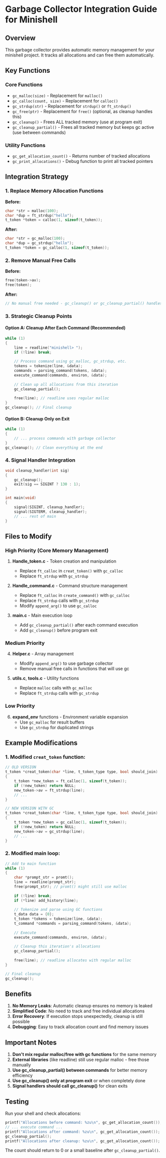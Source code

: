 # Garbage Collector Integration Guide for Minishell

## Overview
This garbage collector provides automatic memory management for your minishell project. It tracks all allocations and can free them automatically.

## Key Functions

### Core Functions
- `gc_malloc(size)` - Replacement for `malloc()`
- `gc_calloc(count, size)` - Replacement for `calloc()`
- `gc_strdup(str)` - Replacement for `strdup()` or `ft_strdup()`
- `gc_free(ptr)` - Replacement for `free()` (optional, as cleanup handles this)
- `gc_cleanup()` - Frees ALL tracked memory (use at program exit)
- `gc_cleanup_partial()` - Frees all tracked memory but keeps gc active (use between commands)

### Utility Functions
- `gc_get_allocation_count()` - Returns number of tracked allocations
- `gc_print_allocations()` - Debug function to print all tracked pointers

## Integration Strategy

### 1. Replace Memory Allocation Functions

**Before:**
```c
char *str = malloc(100);
char *dup = ft_strdup("hello");
t_token *token = calloc(1, sizeof(t_token));
```

**After:**
```c
char *str = gc_malloc(100);
char *dup = gc_strdup("hello");
t_token *token = gc_calloc(1, sizeof(t_token));
```

### 2. Remove Manual Free Calls

**Before:**
```c
free(token->av);
free(token);
```

**After:**
```c
// No manual free needed - gc_cleanup() or gc_cleanup_partial() handles it
```

### 3. Strategic Cleanup Points

#### Option A: Cleanup After Each Command (Recommended)
```c
while (1)
{
    line = readline("minishell> ");
    if (!line) break;
    
    // Process command using gc_malloc, gc_strdup, etc.
    tokens = tokenize(line, &data);
    commands = parsing_command(tokens, &data);
    execute_command(commands, environ, &data);
    
    // Clean up all allocations from this iteration
    gc_cleanup_partial();
    
    free(line); // readline uses regular malloc
}
gc_cleanup(); // Final cleanup
```

#### Option B: Cleanup Only on Exit
```c
while (1)
{
    // ... process commands with garbage collector
}
gc_cleanup(); // Clean everything at the end
```

### 4. Signal Handler Integration
```c
void cleanup_handler(int sig)
{
    gc_cleanup();
    exit(sig == SIGINT ? 130 : 1);
}

int main(void)
{
    signal(SIGINT, cleanup_handler);
    signal(SIGTERM, cleanup_handler);
    // ... rest of main
}
```

## Files to Modify

### High Priority (Core Memory Management)
1. **Handle_token.c** - Token creation and manipulation
   - Replace `ft_calloc` in `creat_token()` with `gc_calloc`
   - Replace `ft_strdup` with `gc_strdup`

2. **Handle_command.c** - Command structure management
   - Replace `ft_calloc` in `create_command()` with `gc_calloc`
   - Replace `ft_strdup` calls with `gc_strdup`
   - Modify `append_arg()` to use `gc_calloc`

3. **main.c** - Main execution loop
   - Add `gc_cleanup_partial()` after each command execution
   - Add `gc_cleanup()` before program exit

### Medium Priority
4. **Helper.c** - Array management
   - Modify `append_arg()` to use garbage collector
   - Remove manual free calls in functions that will use gc

5. **utils.c**, **tools.c** - Utility functions
   - Replace `malloc` calls with `gc_malloc`
   - Replace `ft_strdup` calls with `gc_strdup`

### Low Priority
6. **expand_env** functions - Environment variable expansion
   - Use `gc_malloc` for result buffers
   - Use `gc_strdup` for duplicated strings

## Example Modifications

### 1. Modified `creat_token` function:
```c
// OLD VERSION
t_token *creat_token(char *line, t_token_type type, bool should_join)
{
    t_token *new_token = ft_calloc(1, sizeof(t_token));
    if (!new_token) return NULL;
    new_token->av = ft_strdup(line);
    // ...
}

// NEW VERSION WITH GC
t_token *creat_token(char *line, t_token_type type, bool should_join)
{
    t_token *new_token = gc_calloc(1, sizeof(t_token));
    if (!new_token) return NULL;
    new_token->av = gc_strdup(line);
    // ...
}
```

### 2. Modified main loop:
```c
// Add to main function
while (1)
{
    char *prompt_str = promt();
    line = readline(prompt_str);
    free(prompt_str); // promt() might still use malloc
    
    if (!line) break;
    if (*line) add_history(line);
    
    // Tokenize and parse using GC functions
    t_data data = {0};
    t_token *tokens = tokenize(line, &data);
    t_command *commands = parsing_command(tokens, &data);
    
    // Execute
    execute_command(commands, environ, &data);
    
    // Cleanup this iteration's allocations
    gc_cleanup_partial();
    
    free(line); // readline allocates with regular malloc
}

// Final cleanup
gc_cleanup();
```

## Benefits

1. **No Memory Leaks**: Automatic cleanup ensures no memory is leaked
2. **Simplified Code**: No need to track and free individual allocations
3. **Error Recovery**: If execution stops unexpectedly, cleanup is still possible
4. **Debugging**: Easy to track allocation count and find memory issues

## Important Notes

1. **Don't mix regular malloc/free with gc functions** for the same memory
2. **External libraries** (like readline) still use regular malloc - free those manually
3. **Use gc_cleanup_partial() between commands** for better memory efficiency
4. **Use gc_cleanup() only at program exit** or when completely done
5. **Signal handlers should call gc_cleanup()** for clean exits

## Testing

Run your shell and check allocations:
```c
printf("Allocations before command: %zu\n", gc_get_allocation_count());
// ... execute command ...
printf("Allocations after command: %zu\n", gc_get_allocation_count());
gc_cleanup_partial();
printf("Allocations after cleanup: %zu\n", gc_get_allocation_count());
```

The count should return to 0 or a small baseline after `gc_cleanup_partial()`.
